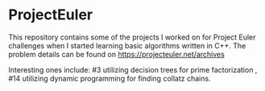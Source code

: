 # ProjectEuler

This repository contains some of the projects I worked on for Project Euler challenges when I started learning basic algorithms written in C++. The problem details can be found on https://projecteuler.net/archives

Interesting ones include:
#3 utilizing decision trees for prime factorization
, #14 utilizing dynamic programming for finding collatz chains.

